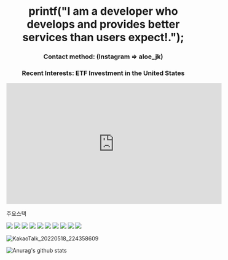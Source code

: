 
  
<h1 align="center"> printf("I am a developer who develops and provides better services than users expect!.");</h1>
<h3 align="center"> Contact method: (Instagram => aloe_jk)</h2>
<h3 align="center"> Recent Interests: ETF Investment in the United States</h2>

<iframe width="560" height="315" src="https://www.youtube.com/embed/h-ij1wSNjT8" title="YouTube video player" frameborder="0" allow="accelerometer; autoplay; clipboard-write; encrypted-media; gyroscope; picture-in-picture" allowfullscreen></iframe>


<cnter> 주요스택 </center>
<div>
<img src="https://img.shields.io/badge/Python-3776AB?style=for-the-badge&logo=Python&logoColor=white">
<img src="https://img.shields.io/badge/java-007396?style=for-the-badge&logo=java&logoColor=white"> 
<img src="https://img.shields.io/badge/C++-00599C?style=for-the-badge&logo=C%2B%2B&logoColor=white">
<img src="https://img.shields.io/badge/c-A8B9CC?style=for-the-badge&logo=c%2B%2B&logoColor=white">
<img src="https://img.shields.io/badge/html5-E34F26?style=for-the-badge&logo=html5&logoColor=white"> 
  <img src="https://img.shields.io/badge/css-1572B6?style=for-the-badge&logo=css3&logoColor=white"> 
  <img src="https://img.shields.io/badge/javascript-F7DF1E?style=for-the-badge&logo=javascript&logoColor=black"> 
 <img src="https://img.shields.io/badge/flutter-02569B?style=for-the-badge&logo=flutter&logoColor=white">

 <img src="https://img.shields.io/badge/github-181717?style=for-the-badge&logo=github&logoColor=white">
  <img src="https://img.shields.io/badge/git-F05032?style=for-the-badge&logo=git&logoColor=white">
<div>


 ![KakaoTalk_20220518_224358609](https://user-images.githubusercontent.com/54401641/169054996-3e4db505-41ef-4053-a19a-f1d079ffd8e8.jpg)

![Anurag's github stats](https://github-readme-stats.vercel.app/api?username=jeonguk29&show_icons=true&theme=github_dark)


